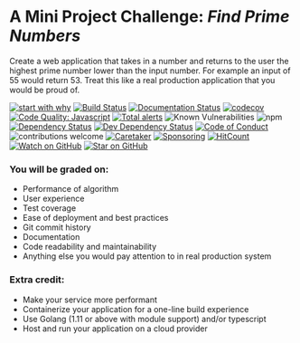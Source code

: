 # A Mini Project Challenge: *Find Prime Numbers*
Create a web application that takes in a number and returns to the user the highest prime number lower than the input number. For example an input of 55 would return 53. Treat this like a real production application that you would be proud of.

[![start with why](https://img.shields.io/badge/start%20with-why%3F-brightgreen.svg)](https://github.com/dwyl/repo-badges)
[![Build Status](https://travis-ci.org/nambka/Prime.png?branch=master)](https://travis-ci.org/nambka/Prime)
[![Documentation Status](https://readthedocs.org/projects/prime-2020/badge/?version=latest)](https://prime-2020.readthedocs.io/en/latest/?badge=latest)
[![codecov](https://codecov.io/gh/nambka/Prime/branch/master/graph/badge.svg?token=Q8KE89U04F)](https://codecov.io/gh/nambka/Prime)
[![Code Quality: Javascript](https://img.shields.io/lgtm/grade/javascript/g/nambka/Prime.svg)](https://lgtm.com/projects/g/sebhildebrandt/systeminformation/context:javascript)
[![Total alerts](https://img.shields.io/lgtm/alerts/g/nambka/Prime.svg)](https://lgtm.com/projects/g/nambka/Prime/alerts/)
![Known Vulnerabilities](https://snyk.io/test/github/nambka/Prime/badge.svg)
![npm](https://img.shields.io/npm/v/npm)
[![Dependency Status](https://img.shields.io/david/nambka/Prime.svg)](https://david-dm.org/nambka/Prime.svg)
[![Dev Dependency Status](https://david-dm.org/nambka/Prime/dev-status.svg)](https://david-dm.org/nambka/Prime/?type=dev)
[![Code of Conduct](https://img.shields.io/badge/code%20of-conduct-ff69b4.svg)](https://github.com/nambka/prime/blob/master/CODE_OF_CONDUCT.md)
![contributions welcome](https://img.shields.io/badge/contributions-welcome-brightgreen.svg)
[![Caretaker](https://img.shields.io/badge/caretaker-nambka-blue.svg)](https://github.com/nambka)
[![Sponsoring](https://img.shields.io/badge/-Buy%20me%20a%20coffee-blue)](https://www.buymeacoffee.com/nambk)
[![HitCount](http://hits.dwyl.com/nambka/Prime.svg)](http://hits.dwyl.com/nambka/Prime)
[![Watch on GitHub](https://img.shields.io/github/watchers/nambka/prime.svg?style=social)](https://github.com/nambka/prime/watchers)
[![Star on GitHub](https://img.shields.io/github/stars/nambka/prime.svg?style=social)](https://github.com/nambka/prime/stargazers)

### You will be graded on:
- Performance of algorithm
- User experience
- Test coverage
- Ease of deployment and best practices
- Git commit history
- Documentation
- Code readability and maintainability
- Anything else you would pay attention to in real production system


### Extra credit:
- Make your service more performant
- Containerize your application for a one-line build experience
- Use Golang (1.11 or above with module support) and/or typescript
- Host and run your application on a cloud provider